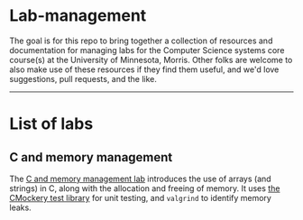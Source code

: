# Lab-management

The goal is for this repo to bring together a collection of resources and documentation for managing labs for the Computer Science systems core course(s) at the University of Minnesota, Morris. Other folks are welcome to also make use of these resources if they find them useful, and we'd love suggestions, pull requests, and the like.

---

# List of labs

## C and memory management

The [C and memory management lab](https://github.com/UMM-CSci-Systems/C-Lab-Starter) introduces the use of arrays (and strings) in C, along with the allocation and freeing of memory. It uses [the CMockery test library](https://code.google.com/p/cmockery/) for unit testing, and `valgrind` to identify memory leaks.
